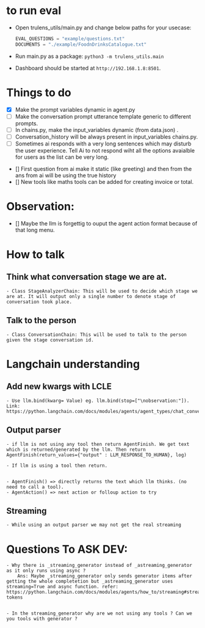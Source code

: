 # to run eval

- Open trulens_utils/main.py and change below paths for your usecase:
    ```py
    EVAL_QUESTIONS = "example/questions.txt"
    DOCUMENTS = "./example/FoodnDrinksCatalogue.txt" 
    ```

- Run main.py as a package:
`python3 -m trulens_utils.main`

- Dashboard should be started at  `http://192.168.1.8:8501`.

# Things to do
- [x] Make the prompt variables dynamic in agent.py
- [ ] Make the conversation prompt utterance template generic to different prompts.
- [ ] In chains.py, make the input_variables dynamic (from data.json) .
- [ ] Conversation_history will be always present in input_variables chains.py.
- [ ] Sometimes ai responds with a very long sentences which may disturb the user experience. Tell Ai to not respond wiht all the options avaialble for users as the list can be very long.
- [] First question from ai make it static (like greeting) and then from the ans from ai will be using the true history
- [] New tools like maths tools can be added for creating invoice or total.

# Observation:
- [] Maybe the llm is forgettig to ouput the agent action format because of that long menu.

# How to talk

##  Think what conversation stage we are at.
    - Class StageAnalyzerChain: This will be used to decide which stage we are at. It will output only a single number to denote stage of conversation took place.

## Talk to the person
    - Class ConversationChain: This will be used to talk to the person given the stage conversation id.


# Langchain understanding

## Add new kwargs with LCLE
    - Use llm.bind(kwarg= Value) eg. llm.bind(stop=["\nobservation:"]). Link: https://python.langchain.com/docs/modules/agents/agent_types/chat_conversation_agent

## Output parser
    - if llm is not using any tool then return AgentFinish. We get text which is returned/generated by the llm. Then return AgentFinish(return_values={"output" : LLM_RESPONSE_TO_HUMAN}, log)

    - If llm is using a tool then return.


    - AgentFinish() => directly returns the text which llm thinks. (no need to call a tool).
    - AgentAction() => next action or folloup action to try


## Streaming
    - While using an output parser we may not get the real streaming


# Questions To ASK DEV:
    - Why there is _streaming_generator instead of _astreaming_generator as it only runs using async ?
        Ans: Maybe _streaming_generator only sends generator items after getting the whole completetion but _astreaming_generator uses streaming=True and async function. refer: https://python.langchain.com/docs/modules/agents/how_to/streaming#stream-tokens


    - In the streaming_generator why are we not using any tools ? Can we you tools with generator ?
